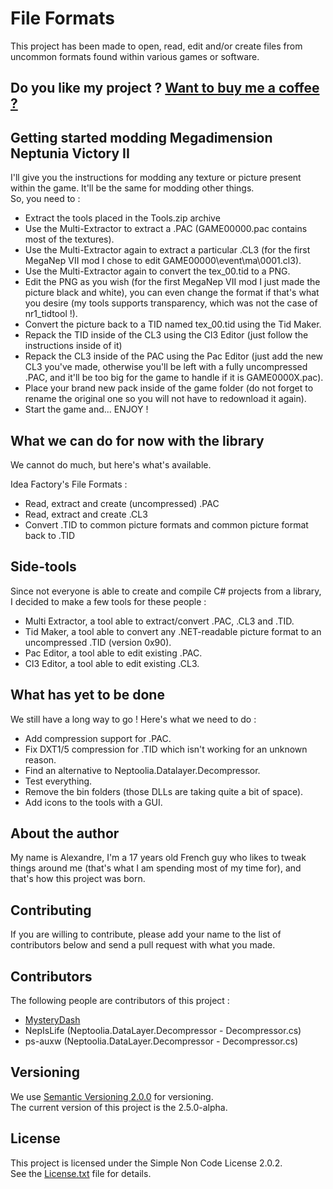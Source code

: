 # File Formats

This project has been made to open, read, edit and/or create files from uncommon formats found within various games or software.

## Do you like my project ? [Want to buy me a coffee ?](https://www.paypal.com/us/cgi-bin/websrc?cmd=_send-money&nav=1&email=mrpicsou00759@gmail.com)

## Getting started modding Megadimension Neptunia Victory II

I'll give you the instructions for modding any texture or picture present within the game. It'll be the same for modding other things.  
So, you need to :
* Extract the tools placed in the Tools.zip archive
* Use the Multi-Extractor to extract a .PAC (GAME00000.pac contains most of the textures).
* Use the Multi-Extractor again to extract a particular .CL3 (for the first MegaNep VII mod I chose to edit GAME00000\event\ma\0001.cl3).
* Use the Multi-Extractor again to convert the tex_00.tid to a PNG.
* Edit the PNG as you wish (for the first MegaNep VII mod I just made the picture black and white), you can even change the format if that's what you desire (my tools supports transparency, which was not the case of nr1_tidtool !).
* Convert the picture back to a TID named tex_00.tid using the Tid Maker.
* Repack the TID inside of the CL3 using the Cl3 Editor (just follow the instructions inside of it)
* Repack the CL3 inside of the PAC using the Pac Editor (just add the new CL3 you've made, otherwise you'll be left with a fully uncompressed .PAC, and it'll be too big for the game to handle if it is GAME0000X.pac).
* Place your brand new pack inside of the game folder (do not forget to rename the original one so you will not have to redownload it again).
* Start the game and... ENJOY !

## What we can do for now with the library

We cannot do much, but here's what's available.

Idea Factory's File Formats :
* Read, extract and create (uncompressed) .PAC
* Read, extract and create .CL3
* Convert .TID to common picture formats and common picture format back to .TID

## Side-tools

Since not everyone is able to create and compile C# projects from a library, I decided to make a few tools for these people :
* Multi Extractor, a tool able to extract/convert .PAC, .CL3 and .TID.
* Tid Maker, a tool able to convert any .NET-readable picture format to an uncompressed .TID (version 0x90).
* Pac Editor, a tool able to edit existing .PAC.
* Cl3 Editor, a tool able to edit existing .CL3.

## What has yet to be done

We still have a long way to go ! Here's what we need to do :
* Add compression support for .PAC.
* Fix DXT1/5 compression for .TID which isn't working for an unknown reason.
* Find an alternative to Neptoolia.Datalayer.Decompressor.
* Test everything.
* Remove the bin folders (those DLLs are taking quite a bit of space).
* Add icons to the tools with a GUI.

## About the author

My name is Alexandre, I'm a 17 years old French guy who likes to tweak things around me (that's what I am spending most of my time for), and that's how this project was born.

## Contributing

If you are willing to contribute, please add your name to the list of contributors below and send a pull request with what you made.

## Contributors

The following people are contributors of this project :
- [MysteryDash](https://github.com/MysteryDash)
- NepIsLife (Neptoolia.DataLayer.Decompressor - Decompressor.cs)
- ps-auxw (Neptoolia.DataLayer.Decompressor - Decompressor.cs)

## Versioning

We use [Semantic Versioning 2.0.0](http://semver.org/) for versioning.  
The current version of this project is the 2.5.0-alpha.

## License

This project is licensed under the Simple Non Code License 2.0.2.  
See the [License.txt](License.txt) file for details.